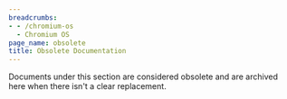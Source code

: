 ```yaml
---
breadcrumbs:
- - /chromium-os
  - Chromium OS
page_name: obsolete
title: Obsolete Documentation
---
```


Documents under this section are considered obsolete and are archived here when
there isn't a clear replacement.